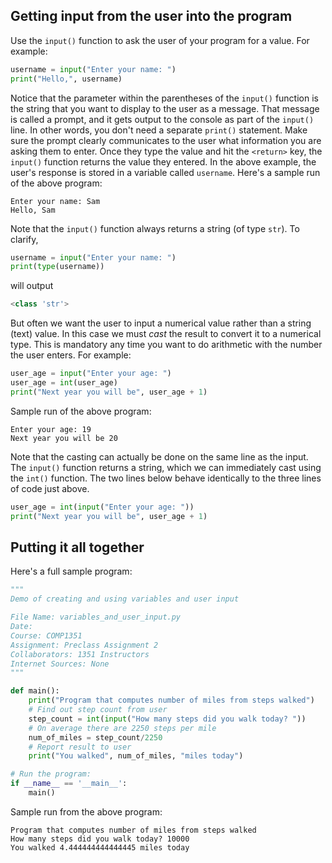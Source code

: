 ## Getting input from the user into the program

Use the `input()` function to ask the user of your program for a value. For example:
```python
username = input("Enter your name: ")
print("Hello,", username)
```
Notice that the parameter within the parentheses of the `input()` function is the string that you want to display to the user as a message. That message is called a prompt, and it gets output to the console as part of the `input()` line. In other words, you don't need a separate `print()` statement. Make sure the prompt clearly communicates to the user what information you are asking them to enter. Once they type the value and hit the `<return>` key,
the `input()` function returns the value they entered. In the above example, the user's response is stored in a variable called `username`.
Here's a sample run of the above program:
```
Enter your name: Sam
Hello, Sam
```

Note that the `input()` function always returns a string (of type `str`). To clarify,
```python
username = input("Enter your name: ")
print(type(username))
```
will output
```python
<class 'str'>
```
But often we want the user to input a numerical value rather than a string (text) value. In this case we must *cast* the result to convert it to a numerical type. This is mandatory any time you want to do arithmetic with the number the user enters. For example:
```python
user_age = input("Enter your age: ")
user_age = int(user_age)
print("Next year you will be", user_age + 1)
```
Sample run of the above program:
```
Enter your age: 19
Next year you will be 20
```

Note that the casting can actually be done on the same line as the input. The `input()` function returns a string, which we can immediately cast using the `int()` function. The two lines below behave identically to the three lines of code just above.
```python
user_age = int(input("Enter your age: "))
print("Next year you will be", user_age + 1)
```

## Putting it all together
Here's a full sample program:
```python
"""
Demo of creating and using variables and user input

File Name: variables_and_user_input.py
Date:
Course: COMP1351
Assignment: Preclass Assignment 2
Collaborators: 1351 Instructors
Internet Sources: None
"""

def main():
    print("Program that computes number of miles from steps walked")
    # Find out step count from user
    step_count = int(input("How many steps did you walk today? "))
    # On average there are 2250 steps per mile
    num_of_miles = step_count/2250
    # Report result to user
    print("You walked", num_of_miles, "miles today")

# Run the program:
if __name__ == '__main__':
    main()
```

Sample run from the above program:
```
Program that computes number of miles from steps walked
How many steps did you walk today? 10000
You walked 4.444444444444445 miles today
```

